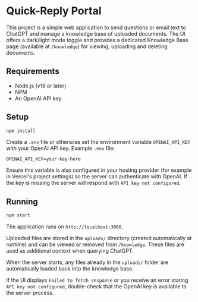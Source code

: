 # Quick-Reply Portal

This project is a simple web application to send questions or email text to ChatGPT and manage a knowledge base of uploaded documents. The UI offers a dark/light mode toggle and provides a dedicated Knowledge Base page (available at `/knowledge`) for viewing, uploading and deleting documents.

## Requirements

- Node.js (v18 or later)
- NPM
- An OpenAI API key

## Setup

```bash
npm install
```

Create a `.env` file or otherwise set the environment variable `OPENAI_API_KEY` with your OpenAI API key. Example `.env` file:

```
OPENAI_API_KEY=your-key-here
```

Ensure this variable is also configured in your hosting provider (for example in
Vercel's project settings) so the server can authenticate with OpenAI. If the
key is missing the server will respond with `API key not configured`.

## Running

```bash
npm start
```

The application runs on `http://localhost:3000`.

Uploaded files are stored in the `uploads/` directory (created automatically at runtime) and can be viewed or removed from `/knowledge`. These files are used as additional context when querying ChatGPT.

When the server starts, any files already in the `uploads/` folder are
automatically loaded back into the knowledge base.

If the UI displays `Failed to fetch response` or you receive an error stating
`API key not configured`, double-check that the OpenAI key is available to the
server process.
